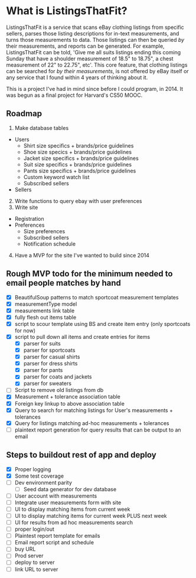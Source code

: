 # What is ListingsThatFit?
ListingsThatFit is a service that scans eBay clothing listings from specific sellers, parses those listing descriptions for in-text measurements, and turns those measurements to data. Those listings can then be queried *by* their measurements, and reports can be generated. For example, ListingsThatFit can be told, 'Give me all suits listings ending this coming Sunday that have a shoulder measurement of 18.5" to 18.75", a chest measurement of 22" to 22.75", etc'. This core feature, that clothing listings can be searched for *by their measurements*, is not offered by eBay itself or any service that I found within 4 years of thinking about it.

This is a project I've had in mind since before I could program, in 2014. It was begun as a final project for Harvard's CS50 MOOC.

Roadmap
------
1. Make database tables
  * Users
    * Shirt size specifics + brands/price guidelines
    * Shoe size specics + brands/price guidelines
    * Jacket size specifics + brands/price guidelines
    * Suit size specifics + brands/price guidelines
    * Pants size specifics + brands/price guidelines
    * Custom keyword watch list
    * Subscribed sellers
  * Sellers
2. Write functions to query ebay with user preferences
3. Write site
  * Registration
  * Preferences
    * Size preferences
    * Subscribed sellers
    * Notification schedule 
4. Have a MVP for the site I've wanted to build since 2014

Rough MVP todo for the minimum needed to email people matches by hand
-----
* [X] BeautifulSoup patterns to match sportcoat measurement templates
* [X] measurementType model
* [X] measurements link table
* [X] fully flesh out items table
* [X] script to scour template using BS and create item entry (only sportcoats for now)
* [X] script to pull down all items and create entries for items
  * [X] parser for suits
  * [X] parser for sportcoats
  * [X] parser for casual shirts
  * [X] parser for dress shirts
  * [X] parser for pants
  * [X] parser for coats and jackets
  * [X] parser for sweaters
* [ ] Script to remove old listings from db
* [X] Measurement + tolerance association table
* [X] Foreign key linkup to above association table
* [X] Query to search for matching listings for User's measurements + tolerances
* [X] Query for listings matching ad-hoc measurements + tolerances
* [ ] plaintext report generation for query results that can be output to an email

Steps to buildout rest of app and deploy
-----
* [x] Proper logging
* [x] Some test coverage
* [ ] Dev environment parity
  * [ ] Seed data generator for dev database
* [ ] User account with measurements
* [ ] Integrate user measurements form with site
* [ ] UI to display matching items from current week
* [ ] UI to display matching items for current week PLUS next week
* [ ] UI for results from ad hoc measurements search
* [ ] proper login/out
* [ ] Plaintest report template for emails
* [ ] Email report script and schedule
* [ ] buy URL
* [ ] Prod server
* [ ] deploy to server
* [ ] link URL to server